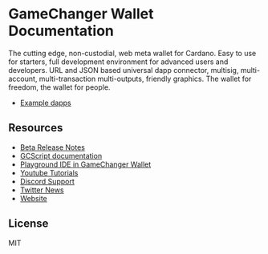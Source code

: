 # GameChanger Wallet Documentation

The cutting edge, non-custodial, web meta wallet for Cardano. Easy to use for starters, full development environment for advanced users and developers. URL and JSON based universal dapp connector, multisig, multi-account, multi-transaction multi-outputs, friendly graphics. The wallet for freedom, the wallet for people.

- [Example dapps](examples/README.md)

## Resources
- [Beta Release Notes](RELEASE.md)
- [GCScript documentation](https://beta-wallet.gamechanger.finance/doc/api/v2/api.html)
- [Playground IDE in GameChanger Wallet ](https://beta-wallet.gamechanger.finance/playground)
- [Youtube Tutorials](https://www.youtube.com/@gamechanger.finance)
- [Discord Support](https://discord.gg/vpbfyRaDKG)
- [Twitter News](https://twitter.com/GameChangerOk)
- [Website](https://gamechanger.finance)

## License
MIT 
    